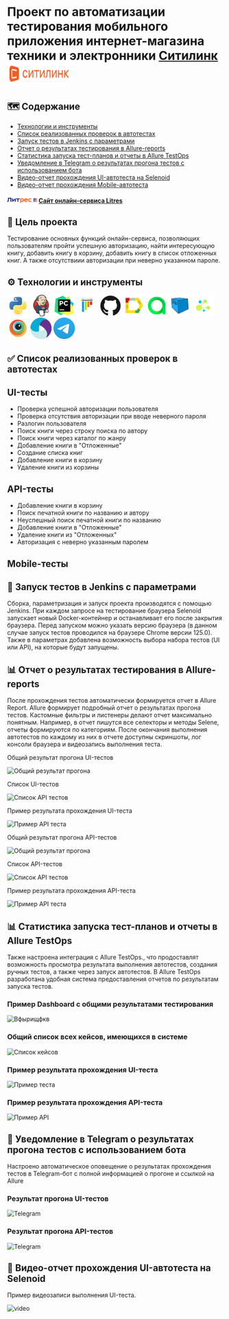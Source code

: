 # Проект по автоматизации тестирования мобильного приложения интернет-магазина техники и электронники [Ситилинк](https://www.citilink.ru/) <img src="https://github.com/Annette-F/qa_guru_python_diplom_mobile_project/blob/main/resources/images/%D0%A1%D0%B8%D1%82%D0%B8%D0%BB%D0%B8%D0%BD%D0%BA.png" height="50" width="150">


## :world_map: Содержание

- [Технологии и инструменты](#gear-технологии-и-инструменты)
- [Список реализованных проверок в автотестах](#white_check_mark-список-реализованных-проверок-в-автотестах)
- [Запуск тестов в Jenkins с параметрами](#rocket-Запуск-тестов-в-Jenkins-с-параметрами)
- [Отчет о результатах тестирования в Allure-reports](#bar_chart-Отчет-о-результатах-тестирования-в-Allure-reports)
- [Статистика запуска тест-планов и отчеты в Allure TestOps](#bar_chart-Статистика-запуска-тест-планов-и-отчеты-в-Allure-TestOps)
- [Уведомление в Telegram о результатах прогона тестов с использованием бота](#email-Уведомление-в-Telegram-о-результатах-прогона-тестов-с-использованием-бота)
- [Видео-отчет прохождения UI-автотеста на Selenoid](#movie_camera-Видео-отчет-прохождения-UI-автотеста-на-Selenoid)
- [Видео-отчет прохождения Mobile-автотеста](#movie_camera-Видео-отчет-прохождения-Mobile-автотеста)


#### <img src="https://raw.githubusercontent.com/Annette-F/qa_guru_python_diplom_project_litres/refs/heads/main/resources/images/litres.svg" width="70" heigth="70"/> [Сайт онлайн-сервиса Litres](https://www.litres.ru/)


## :dart: Цель проекта

Тестирование основных функций онлайн-сервиса, позволяющих пользователям пройти успешную авторизацию, найти интересующую книгу, добавить книгу в корзину, 
добавить книгу в список отложенных книг. А также отсутствиии авторизации при неверно указанном пароле.


## :gear: Технологии и инструменты

<p align="left">
<img src="https://raw.githubusercontent.com/Annette-F/qa_guru_python_diplom_project_litres/refs/heads/main/resources/images/python.svg" width="50" heigth="50"/>
<img src="https://raw.githubusercontent.com/Annette-F/qa_guru_python_diplom_project_litres/refs/heads/main/resources/images/jenkins.svg" width="50" heigth="50"/>
<img src="https://raw.githubusercontent.com/Annette-F/qa_guru_python_diplom_project_litres/refs/heads/main/resources/images/pycharm.svg" width="50" heigth="50"/>
<img src="https://raw.githubusercontent.com/Annette-F/qa_guru_python_diplom_project_litres/refs/heads/main/resources/images/pytest.svg" width="50" heigth="50"/>
<img src="https://raw.githubusercontent.com/Annette-F/qa_guru_python_diplom_project_litres/refs/heads/main/resources/images/github.svg" width="50" heigth="50"/>
<img src="https://github.com/Annette-F/qa_guru_python_diplom_project_litres/blob/main/resources/images/AllureReport%20(1).png" height="50" width="50">
<img src="https://github.com/Annette-F/qa_guru_python_diplom_project_litres/blob/main/resources/images/AllureTestOps.png" height="50" width="50">
<img src="https://github.com/Annette-F/qa_guru_python_diplom_project_litres/blob/main/resources/images/Selenoid%20(1).png" height="50" width="50">
<img src="https://github.com/Annette-F/qa_guru_python_diplom_project_litres/blob/main/resources/images/selene%20(1).png" height="50" width="50">
<img src="https://raw.githubusercontent.com/Annette-F/qa_guru_python_diplom_project_litres/refs/heads/main/resources/images/browserstack.svg" width="50" heigth="50"/>
<img src="https://github.com/Annette-F/qa_guru_python_diplom_project_litres/blob/main/resources/images/appium.png" width="50" heigth="50"/>
<img src="https://raw.githubusercontent.com/Annette-F/qa_guru_python_diplom_project_litres/refs/heads/main/resources/images/Telegram.svg" width="50" heigth="50"/>
</p>


## :white_check_mark: Список реализованных проверок в автотестах 

## UI-тесты

- Проверка успешной авторизации пользователя
- Проверка отсутствия авторизации при вводе неверного пароля
- Разлогин пользователя
- Поиск книги через строку поиска по автору
- Поиск книги через каталог по жанру
- Добавление книги в "Отложенные"
- Создание списка книг
- Добавление книги в корзину
- Удаление книги из корзины

## API-тесты

- Добавление книги в корзину
- Поиск печатной книги по названию и автору
- Неуспешный поиск печатной книги по названию
- Добавление книги в "Отложенные"
- Удаление книги из "Отложенных"
- Авторизация с неверно указанным паролем

## Mobile-тесты



## :rocket: Запуск тестов в Jenkins с параметрами

Сборка, параметризация и запуск проекта производятся с помощью Jenkins. При каждом запросе на тестирование браузера Selenoid запускает новый Docker-контейнер и останавливает его после закрытия браузера. Перед запуском можно указать версию браузера (в данном случае запуск тестов проводился на браузере Chrome версии 125.0). Также в параметрах добавлена возможность выбора набора тестов (UI или API), на которые будут запущены. 


## :bar_chart: Отчет о результатах тестирования в Allure-reports

После прохождения тестов автоматически формируется отчет в Allure Report. Allure формирует подробный отчет о результатах прогона тестов. Кастомные фильтры и листенеры делают отчет максимально понятным. Например, в отчет пишутся все селекторы и методы Selene, отчеты формируются по категориям.
После окончания выполнения автотестов по каждому из них в отчете доступны скриншоты, лог консоли браузера и видеозапись выполнения теста.

Общий результат прогона UI-тестов

<p>
<img title="Общий результат прогона" src="resources/photo/общий отчет ui.png">
</p>

Список UI-тестов

<p>
<img title="Список API тестов" src="resources/photo/список UI тестов.png">
</p>

Пример результата прохождения UI-теста

<p>
<img title="Пример API теста" src="resources/photo/результат ui.png">
</p>

Общий результат прогона API-тестов

<p>
<img title="Общий результат прогона" src="resources/photo/общий отчет api.png">
</p>

Список API-тестов

<p>
<img title="Список API тестов" src="resources/photo/Список API тестов.png">
</p>

Пример результата прохождения API-теста

<p>
<img title="Пример API теста" src="resources/photo/отчет api.png">
</p>

## :bar_chart: Статистика запуска тест-планов и отчеты в Allure TestOps

Также настроена интеграция с Allure TestOps., что продоставлят возможность просмотра результата выполнения автотестов, создания ручных тестов, а также через запуск автотестов. В Allure TestOps разработана удобная система предоставления отчетов по результатам запуска тестов. 

### Пример Dashboard с общими результатами тестирования

<p>
<img title="Вфырищфкв" src="resources/photo/дашборд.png">
</p>

### Общий список всех кейсов, имеющихся в системе

<p>
<img title="Список кейсов" src="resources/photo/тест кейсы.png">
</p>

### Пример результата прохождения UI-теста

<p>
<img title="Пример теста" src="resources/photo/результат запуска теста.png">
</p>

### Пример результата прохождения API-теста

<p>
<img title="Пример API" src="resources/photo/результат api.png">
</p>


## :email: Уведомление в Telegram о результатах прогона тестов с использованием бота

Настроено автоматическое оповещение о результатах прохождения тестов в Telegram-бот с полной информацией о прогоне и ссылкой на Allure

### Результат прогона UI-тестов

<p>
<img title="Telegram" src="resources/photo/Результат прогона UI тестов в Telegram.png">
</p>

### Результат прогона API-тестов 

<p>
<img title="Telegram" src="resources/photo/Результат прогона API тестов в Telegram.png">
</p>

## :movie_camera: Видео-отчет прохождения UI-автотеста на Selenoid

Пример видеозаписи выполнения UI-теста.

<p>
<img title="Video" src="resources/video/videoUI.gif" alt="video">
</p>
